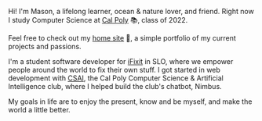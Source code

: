 Hi! I'm Mason, a lifelong learner, ocean & nature lover, and friend. Right now I study Computer Science at [Cal Poly](https://www.calpoly.edu/) 📚, class of 2022.

Feel free to check out my [home site](https://masonmcelvain.dev/) 🌴, a simple portfolio of my current projects and passions.

I'm a student software developer for [iFixit](https://github.com/ifixit) in SLO, where we empower people around the world to fix their own stuff. I got started in web development with [CSAI](https://www.calpolycsai.com/), the Cal Poly Computer Science & Artificial Intelligence club, where I helped build the club's chatbot, Nimbus.

My goals in life are to enjoy the present, know and be myself, and make the world a little better.
